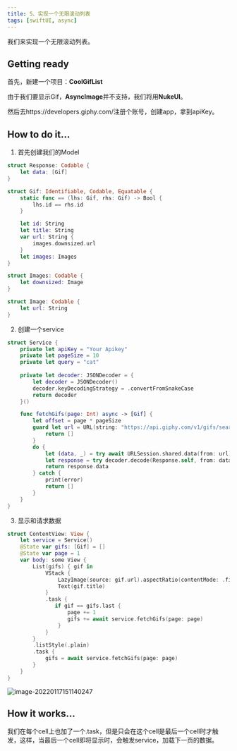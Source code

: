 ```yaml
---
title: 5、实现一个无限滚动列表
tags: [swiftUI, async]
---
```


我们来实现一个无限滚动列表。

## Getting ready

首先，新建一个项目：**CoolGifList**

由于我们要显示Gif，**AsyncImage**并不支持，我们将用**NukeUI**。

然后去https://developers.giphy.com/注册个账号，创建app，拿到apiKey。

## How to do it…

1. 首先创建我们的Model
```swift
struct Response: Codable {
    let data: [Gif]
}

struct Gif: Identifiable, Codable, Equatable {
    static func == (lhs: Gif, rhs: Gif) -> Bool {
        lhs.id == rhs.id
    }

    let id: String
    let title: String
    var url: String {
        images.downsized.url
    }
    let images: Images
}

struct Images: Codable {
    let downsized: Image
}

struct Image: Codable {
    let url: String
}
```

2. 创建一个service
```swift
struct Service {
    private let apiKey = "Your Apikey"
    private let pageSize = 10
    private let query = "cat"
    
    private let decoder: JSONDecoder = {
        let decoder = JSONDecoder()
        decoder.keyDecodingStrategy = .convertFromSnakeCase
        return decoder
    }()

    func fetchGifs(page: Int) async -> [Gif] {
        let offset = page * pageSize
        guard let url = URL(string: "https://api.giphy.com/v1/gifs/search?api_key=\(apiKey)&q=\(query)&limit=\(pageSize)&offset=\(offset)") else {
            return []
        }
        do {
            let (data, _) = try await URLSession.shared.data(from: url)
            let response = try decoder.decode(Response.self, from: data)
            return response.data
        } catch {
            print(error)
            return []
        }
    }
}
```

3. 显示和请求数据
```swift
struct ContentView: View {
    let service = Service()
    @State var gifs: [Gif] = []
    @State var page = 1
    var body: some View {
        List(gifs) { gif in
            VStack {
                LazyImage(source: gif.url).aspectRatio(contentMode: .fit)
                Text(gif.title)
            }
            .task {
               if gif == gifs.last {
                   page += 1
                   gifs += await service.fetchGifs(page: page)
                }
            }
        }
        .listStyle(.plain)
        .task {
            gifs = await service.fetchGifs(page: page)
        }
    }
}
```

![image-20220117151140247](https://tva1.sinaimg.cn/large/008i3skNgy1gygotgq3guj30c60os408.jpg)

## How it works…

我们在每个cell上也加了一个.task，但是只会在这个cell是最后一个cell时才触发，这样，当最后一个cell即将显示时，会触发service，加载下一页的数据。
